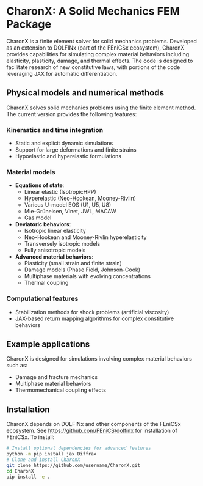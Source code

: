 # CharonX: A Solid Mechanics FEM Package

CharonX is a finite element solver for solid mechanics problems. Developed as an extension to DOLFINx (part of the FEniCSx ecosystem), CharonX provides capabilities for simulating complex material behaviors including elasticity, plasticity, damage, and thermal effects. The code is designed to facilitate research of new constitutive laws, with portions of the code leveraging JAX for automatic differentiation.

## Physical models and numerical methods

CharonX solves solid mechanics problems using the finite element method. The current version provides the following features:

### Kinematics and time integration
- Static and explicit dynamic simulations
- Support for large deformations and finite strains
- Hypoelastic and hyperelastic formulations

### Material models
- **Equations of state**:
  - Linear elastic (IsotropicHPP)
  - Hyperelastic (Neo-Hookean, Mooney-Rivlin)
  - Various U-model EOS (U1, U5, U8)
  - Mie-Grüneisen, Vinet, JWL, MACAW
  - Gas model
- **Deviatoric behaviors**:
  - Isotropic linear elasticity
  - Neo-Hookean and Mooney-Rivlin hyperelasticity
  - Transversely isotropic models
  - Fully anisotropic models
- **Advanced material behaviors**:
  - Plasticity (small strain and finite strain)
  - Damage models (Phase Field, Johnson-Cook)
  - Multiphase materials with evolving concentrations
  - Thermal coupling

### Computational features
- Stabilization methods for shock problems (artificial viscosity)
- JAX-based return mapping algorithms for complex constitutive behaviors

## Example applications

CharonX is designed for simulations involving complex material behaviors such as:
- Damage and fracture mechanics
- Multiphase material behaviors
- Thermomechanical coupling effects

## Installation

CharonX depends on DOLFINx and other components of the FEniCSx ecosystem. See https://github.com/FEniCS/dolfinx for installation of FEniCSx. To install:

```bash
# Install optional dependencies for advanced features
python -m pip install jax Diffrax
# Clone and install CharonX
git clone https://github.com/username/CharonX.git
cd CharonX
pip install -e .
